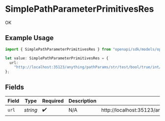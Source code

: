 # SimplePathParameterPrimitivesRes

OK

## Example Usage

```typescript
import { SimplePathParameterPrimitivesRes } from "openapi/sdk/models/operations";

let value: SimplePathParameterPrimitivesRes = {
  url:
    "http://localhost:35123/anything/pathParams/str/test/bool/true/int/1/num/1.1",
};
```

## Fields

| Field                                                                       | Type                                                                        | Required                                                                    | Description                                                                 | Example                                                                     |
| --------------------------------------------------------------------------- | --------------------------------------------------------------------------- | --------------------------------------------------------------------------- | --------------------------------------------------------------------------- | --------------------------------------------------------------------------- |
| `url`                                                                       | *string*                                                                    | :heavy_check_mark:                                                          | N/A                                                                         | http://localhost:35123/anything/pathParams/str/test/bool/true/int/1/num/1.1 |